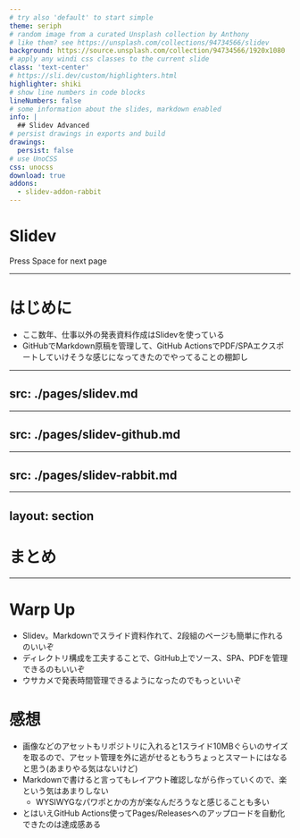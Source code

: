 ```yaml
---
# try also 'default' to start simple
theme: seriph
# random image from a curated Unsplash collection by Anthony
# like them? see https://unsplash.com/collections/94734566/slidev
background: https://source.unsplash.com/collection/94734566/1920x1080
# apply any windi css classes to the current slide
class: 'text-center'
# https://sli.dev/custom/highlighters.html
highlighter: shiki
# show line numbers in code blocks
lineNumbers: false
# some information about the slides, markdown enabled
info: |
  ## Slidev Advanced
# persist drawings in exports and build
drawings:
  persist: false
# use UnoCSS
css: unocss
download: true
addons:
  - slidev-addon-rabbit
---
```


# Slidev

<div class="pt-12">
  <span @click="$slidev.nav.next" class="px-2 py-1 rounded cursor-pointer" hover="bg-white bg-opacity-10">
    Press Space for next page <carbon:arrow-right class="inline"/>
  </span>
</div>

---

# はじめに

* ここ数年、仕事以外の発表資料作成はSlidevを使っている
* GitHubでMarkdown原稿を管理して、GitHub ActionsでPDF/SPAエクスポートしていけそうな感じになってきたのでやってることの棚卸し

---
src: ./pages/slidev.md
---

---
src: ./pages/slidev-github.md
---

---
src: ./pages/slidev-rabbit.md
---

---
layout: section
---

# まとめ

---

# Warp Up

* Slidev。Markdownでスライド資料作れて、2段組のページも簡単に作れるのいいぞ
* ディレクトリ構成を工夫することで、GitHub上でソース、SPA、PDFを管理できるのもいいぞ
* ウサカメで発表時間管理できるようになったのでもっといいぞ

<div class="mt-10"/>

# 感想
* 画像などのアセットもリポジトリに入れると1スライド10MBぐらいのサイズを取るので、アセット管理を外に逃がせるともうちょっとスマートにはなると思う(あまりやる気はないけど)
* Markdownで書けると言ってもレイアウト確認しながら作っていくので、楽という気はあまりしない
  * WYSIWYGなパワポとかの方が楽なんだろうなと感じることも多い
* とはいえGitHub Actions使ってPages/Releasesへのアップロードを自動化できたのは達成感ある
